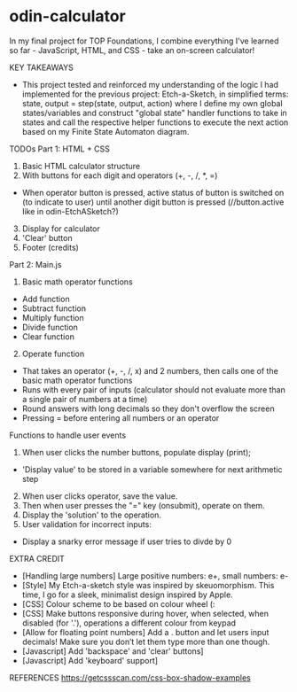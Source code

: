 # odin-calculator

In my final project for TOP Foundations, I combine everything I've learned so far -  JavaScript, HTML, and CSS - take an on-screen calculator!

KEY TAKEAWAYS
- This project tested and reinforced my understanding of the logic I had implemented for the previous project: Etch-a-Sketch, in simplified terms: state, output = step(state, output, action) where I define my own global states/variables and construct "global state" handler functions to take in states and call the respective helper functions to execute the next action based on my Finite State Automaton diagram.

TODOs
Part 1: HTML + CSS
1. Basic HTML calculator structure
2. With buttons for each digit and operators (+, -, /, *, =)
- When operator button is pressed, active status of button is switched on (to indicate to user) until another digit button is pressed (//button.active like in odin-EtchASketch?)
3. Display for calculator
4. 'Clear' button 
5. Footer (credits)

Part 2: Main.js
1. Basic math operator functions
- Add function
- Subtract function
- Multiply function 
- Divide function
- Clear function
2. Operate function 
- That takes an operator (+, -, /, x) and 2 numbers, then calls one of the basic math operator functions
- Runs with every pair of inputs (calculator should not evaluate more than a single pair of numbers at a time)
- Round answers with long decimals so they don't overflow the screen
- Pressing = before entering all numbers or an operator

Functions to handle user events
1. When user clicks the number buttons, populate display (print);
- 'Display value' to be stored in a variable somewhere for next arithmetic step
2. When user clicks operator, save the value. 
3. Then when user presses the "=" key (onsubmit), operate on them.
4. Display the 'solution' to the operation.
5. User validation for incorrect inputs:
- Display a snarky error message if user tries to divde by 0

EXTRA CREDIT
- [Handling large numbers] Large positive numbers: e+, small numbers: e-
- [Style] My Etch-a-sketch style was inspired by skeuomorphism.  This time, I go for a sleek, minimalist design inspired by Apple.
- [CSS] Colour scheme to be based on colour wheel (:
- [CSS] Make buttons responsive during hover, when selected, when disabled (for '.'), operations a different colour from keypad
- [Allow for floating point numbers]  Add a . button and let users input decimals! Make sure you don’t let them type more than one though.
- [Javascript] Add 'backspace' and 'clear' buttons] 
- [Javascript] Add 'keyboard' support]


REFERENCES
https://getcssscan.com/css-box-shadow-examples
